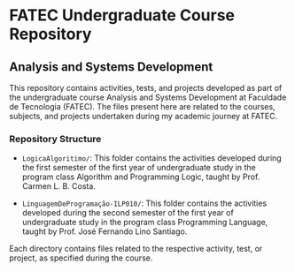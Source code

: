 # FATEC Undergraduate Course Repository
## Analysis and Systems Development

This repository contains activities, tests, and projects developed as part of the undergraduate course Analysis and Systems Development at Faculdade de Tecnologia (FATEC). The files present here are related to the courses, subjects, and projects undertaken during my academic journey at FATEC.

### Repository Structure

- `LogicaAlgoritimo/`: This folder contains the activities developed during the first semester of the first year of undergraduate study in the program class Algorithm and Programming Logic, taught by Prof. Carmen L. B. Costa.

- `LinguagemDeProgramação-ILP010/`: This folder contains the activities developed during the second semester of the first year of undergraduate study in the program class Programming Language, taught by Prof. José Fernando Lino Santiago.


Each directory contains files related to the respective activity, test, or project, as specified during the course.


